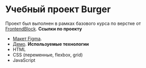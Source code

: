 # Учебный проект Burger
Проект был выполнен в рамках базового курса по верстке от  [FrontendBlock](https://frontendblok.com/).
**Ссылки по проекту**
- [Макет Figma](https://www.figma.com/design/vcjwapDaZnUrF95yykrlpu/Burgers-Menu?t=2TLAj8P6c0DTH1QM-0).
- [Демо](https://ok98981.github.io/FrontendBlock-Module01-Burger/).
**Используемые технологии**
- HTML
- CSS (переменные, flexbox, grid)
- JavaScript